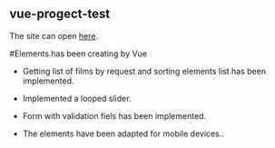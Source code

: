 ## vue-progect-test

The site can open <a href="https://nadiiayena.github.io/test-landing/" target="_blank">here</a>.


#Elements has been creating by Vue

- Getting list of films by request and sorting elements list has been implemented.

- Implemented a looped slider.

- Form with validation fiels has been implemented.

- The elements have been adapted for mobile devices..

